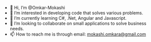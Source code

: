 - 👋 Hi, I’m @Omkar-Mokashi
- 👀 I’m interested in developing code that solves various problems.
- 🌱 I’m currently learning C#, .Net, Angular and Javascript.
- 💞️ I’m looking to collaborate on small applications to solve business needs.
- 📫 How to reach me is through email: mokashi.omkara@gmail.com

<!---
Omkar-Mokashi/Omkar-Mokashi is a ✨ special ✨ repository because its `README.md` (this file) appears on your GitHub profile.
You can click the Preview link to take a look at your changes.
--->
